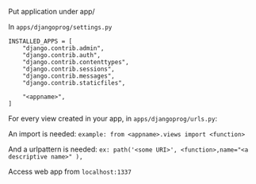 Put application under app/

In `apps/djangoprog/settings.py`
```
INSTALLED_APPS = [
    "django.contrib.admin",
    "django.contrib.auth",
    "django.contrib.contenttypes",
    "django.contrib.sessions",
    "django.contrib.messages",
    "django.contrib.staticfiles",

    "<appname>",
] 
```


For every view created in your app, in `apps/djangoprog/urls.py`:

An import is needed: ```example: from <appname>.views import <function>```

And a urlpattern is needed: 
```ex: path('<some URI>', <function>,name="<a descriptive name>" ),```

Access web app from `localhost:1337`

